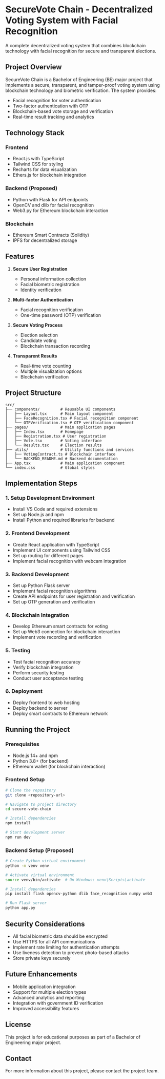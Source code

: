 
# SecureVote Chain - Decentralized Voting System with Facial Recognition

A complete decentralized voting system that combines blockchain technology with facial recognition for secure and transparent elections.

## Project Overview

SecureVote Chain is a Bachelor of Engineering (BE) major project that implements a secure, transparent, and tamper-proof voting system using blockchain technology and biometric verification. The system provides:

- Facial recognition for voter authentication
- Two-factor authentication with OTP
- Blockchain-based vote storage and verification
- Real-time result tracking and analytics

## Technology Stack

### Frontend
- React.js with TypeScript
- Tailwind CSS for styling
- Recharts for data visualization
- Ethers.js for blockchain integration

### Backend (Proposed)
- Python with Flask for API endpoints
- OpenCV and dlib for facial recognition
- Web3.py for Ethereum blockchain interaction

### Blockchain
- Ethereum Smart Contracts (Solidity)
- IPFS for decentralized storage

## Features

1. **Secure User Registration**
   - Personal information collection
   - Facial biometric registration
   - Identity verification

2. **Multi-factor Authentication**
   - Facial recognition verification
   - One-time password (OTP) verification

3. **Secure Voting Process**
   - Election selection
   - Candidate voting
   - Blockchain transaction recording

4. **Transparent Results**
   - Real-time vote counting
   - Multiple visualization options
   - Blockchain verification

## Project Structure

```
src/
├── components/         # Reusable UI components
│   ├── Layout.tsx      # Main layout component
│   ├── FaceRecognition.tsx # Facial recognition component
│   └── OTPVerification.tsx # OTP verification component
├── pages/              # Main application pages
│   ├── Index.tsx       # Homepage
│   ├── Registration.tsx # User registration
│   ├── Vote.tsx        # Voting interface
│   └── Results.tsx     # Election results
├── utils/              # Utility functions and services
│   ├── VotingContract.ts # Blockchain interface
│   └── BACKEND_README.md # Backend documentation
├── App.tsx             # Main application component
└── index.css           # Global styles
```

## Implementation Steps

### 1. Setup Development Environment
- Install VS Code and required extensions
- Set up Node.js and npm
- Install Python and required libraries for backend

### 2. Frontend Development
- Create React application with TypeScript
- Implement UI components using Tailwind CSS
- Set up routing for different pages
- Implement facial recognition with webcam integration

### 3. Backend Development
- Set up Python Flask server
- Implement facial recognition algorithms
- Create API endpoints for user registration and verification
- Set up OTP generation and verification

### 4. Blockchain Integration
- Develop Ethereum smart contracts for voting
- Set up Web3 connection for blockchain interaction
- Implement vote recording and verification

### 5. Testing
- Test facial recognition accuracy
- Verify blockchain integration
- Perform security testing
- Conduct user acceptance testing

### 6. Deployment
- Deploy frontend to web hosting
- Deploy backend to server
- Deploy smart contracts to Ethereum network

## Running the Project

### Prerequisites
- Node.js 14+ and npm
- Python 3.8+ (for backend)
- Ethereum wallet (for blockchain interaction)

### Frontend Setup
```bash
# Clone the repository
git clone <repository-url>

# Navigate to project directory
cd secure-vote-chain

# Install dependencies
npm install

# Start development server
npm run dev
```

### Backend Setup (Proposed)
```bash
# Create Python virtual environment
python -m venv venv

# Activate virtual environment
source venv/bin/activate  # On Windows: venv\Scripts\activate

# Install dependencies
pip install flask opencv-python dlib face_recognition numpy web3

# Run Flask server
python app.py
```

## Security Considerations

- All facial biometric data should be encrypted
- Use HTTPS for all API communications
- Implement rate limiting for authentication attempts
- Use liveness detection to prevent photo-based attacks
- Store private keys securely

## Future Enhancements

- Mobile application integration
- Support for multiple election types
- Advanced analytics and reporting
- Integration with government ID verification
- Improved accessibility features

## License

This project is for educational purposes as part of a Bachelor of Engineering major project.

## Contact

For more information about this project, please contact the project team.
